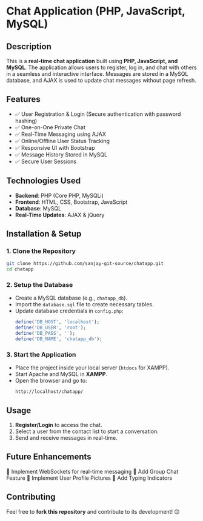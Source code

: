 # Chat Application (PHP, JavaScript, MySQL)

## Description
This is a **real-time chat application** built using **PHP, JavaScript, and MySQL**. The application allows users to register, log in, and chat with others in a seamless and interactive interface. Messages are stored in a MySQL database, and AJAX is used to update chat messages without page refresh.

## Features
- ✅ User Registration & Login (Secure authentication with password hashing)
- ✅ One-on-One Private Chat
- ✅ Real-Time Messaging using AJAX
- ✅ Online/Offline User Status Tracking
- ✅ Responsive UI with Bootstrap
- ✅ Message History Stored in MySQL
- ✅ Secure User Sessions

## Technologies Used
- **Backend**: PHP (Core PHP, MySQLi)
- **Frontend**: HTML, CSS, Bootstrap, JavaScript
- **Database**: MySQL
- **Real-Time Updates**: AJAX & jQuery

## Installation & Setup
### 1. Clone the Repository
```sh
git clone https://github.com/sanjay-git-source/chatapp.git
cd chatapp
```

### 2. Setup the Database
- Create a MySQL database (e.g., `chatapp_db`).
- Import the `database.sql` file to create necessary tables.
- Update database credentials in `config.php`:
  ```php
  define('DB_HOST', 'localhost');
  define('DB_USER', 'root');
  define('DB_PASS', '');
  define('DB_NAME', 'chatapp_db');
  ```

### 3. Start the Application
- Place the project inside your local server (`htdocs` for XAMPP).
- Start Apache and MySQL in **XAMPP**.
- Open the browser and go to:
  ```
  http://localhost/chatapp/
  ```

## Usage
1. **Register/Login** to access the chat.
2. Select a user from the contact list to start a conversation.
3. Send and receive messages in real-time.

## Future Enhancements
🚀 Implement WebSockets for real-time messaging
🚀 Add Group Chat Feature
🚀 Implement User Profile Pictures
🚀 Add Typing Indicators

## Contributing
Feel free to **fork this repository** and contribute to its development! 😊



